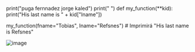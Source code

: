 print("puga fernnadez jorge kaled")
print(" ")
def my_function(**kid):
    print("His last name is " + kid["lname"])

my_function(fname="Tobias", lname="Refsnes")  # Imprimirá "His last name is Refsnes"


![image](https://github.com/user-attachments/assets/355cf997-264e-4f42-8581-5d88f3c8b519)
